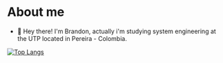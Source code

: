 # About me

- 👋 Hey there! I'm Brandon, actually i'm studying system engineering at the UTP located in Pereira - Colombia. 

[![Top Langs](https://github-readme-stats.vercel.app/api/top-langs/?username=brandddd)](https://github.com/anuraghazra/github-readme-stats)

